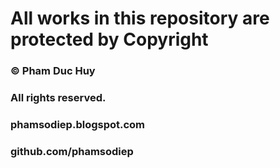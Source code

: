 # All works in this repository are protected by Copyright
### © Pham Duc Huy
### All rights reserved.
### phamsodiep.blogspot.com
### github.com/phamsodiep 